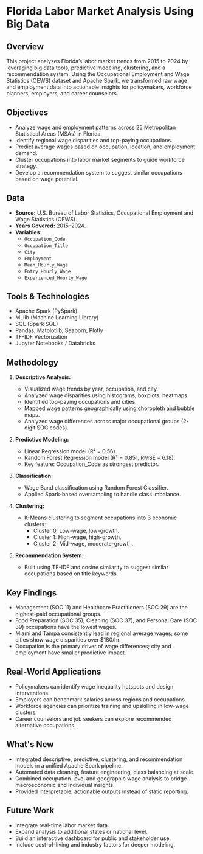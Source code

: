 # Florida Labor Market Analysis Using Big Data

## Overview

This project analyzes Florida’s labor market trends from 2015 to 2024 by leveraging big data tools, predictive modeling, clustering, and a recommendation system. Using the Occupational Employment and Wage Statistics (OEWS) dataset and Apache Spark, we transformed raw wage and employment data into actionable insights for policymakers, workforce planners, employers, and career counselors.

## Objectives

- Analyze wage and employment patterns across 25 Metropolitan Statistical Areas (MSAs) in Florida.
- Identify regional wage disparities and top-paying occupations.
- Predict average wages based on occupation, location, and employment demand.
- Cluster occupations into labor market segments to guide workforce strategy.
- Develop a recommendation system to suggest similar occupations based on wage potential.

## Data

- **Source:** U.S. Bureau of Labor Statistics, Occupational Employment and Wage Statistics (OEWS).
- **Years Covered:** 2015–2024.
- **Variables:**
  - `Occupation_Code`
  - `Occupation_Title`
  - `City`
  - `Employment`
  - `Mean_Hourly_Wage`
  - `Entry_Hourly_Wage`
  - `Experienced_Hourly_Wage`

## Tools & Technologies

- Apache Spark (PySpark)
- MLlib (Machine Learning Library)
- SQL (Spark SQL)
- Pandas, Matplotlib, Seaborn, Plotly
- TF-IDF Vectorization
- Jupyter Notebooks / Databricks

## Methodology

1. **Descriptive Analysis:**
   - Visualized wage trends by year, occupation, and city.
   - Analyzed wage disparities using histograms, boxplots, heatmaps.
   - Identified top-paying occupations and cities.
   - Mapped wage patterns geographically using choropleth and bubble maps.
   - Analyzed wage differences across major occupational groups (2-digit SOC codes).

2. **Predictive Modeling:**
   - Linear Regression model (R² = 0.56).
   - Random Forest Regression model (R² = 0.851, RMSE = 6.18).
   - Key feature: Occupation_Code as strongest predictor.

3. **Classification:**
   - Wage Band classification using Random Forest Classifier.
   - Applied Spark-based oversampling to handle class imbalance.

4. **Clustering:**
   - K-Means clustering to segment occupations into 3 economic clusters:
     - Cluster 0: Low-wage, low-growth.
     - Cluster 1: High-wage, high-growth.
     - Cluster 2: Mid-wage, moderate-growth.

5. **Recommendation System:**
   - Built using TF-IDF and cosine similarity to suggest similar occupations based on title keywords.

## Key Findings

- Management (SOC 11) and Healthcare Practitioners (SOC 29) are the highest-paid occupational groups.
- Food Preparation (SOC 35), Cleaning (SOC 37), and Personal Care (SOC 39) occupations have the lowest wages.
- Miami and Tampa consistently lead in regional average wages; some cities show wage disparities over $180/hr.
- Occupation is the primary driver of wage differences; city and employment have smaller predictive impact.

## Real-World Applications

- Policymakers can identify wage inequality hotspots and design interventions.
- Employers can benchmark salaries across regions and occupations.
- Workforce agencies can prioritize training and upskilling in low-wage clusters.
- Career counselors and job seekers can explore recommended alternative occupations.

## What's New

- Integrated descriptive, predictive, clustering, and recommendation models in a unified Apache Spark pipeline.
- Automated data cleaning, feature engineering, class balancing at scale.
- Combined occupation-level and geographic wage analysis to bridge macroeconomic and individual insights.
- Provided interpretable, actionable outputs instead of static reporting.

## Future Work

- Integrate real-time labor market data.
- Expand analysis to additional states or national level.
- Build an interactive dashboard for public and stakeholder use.
- Include cost-of-living and industry factors for deeper modeling.

